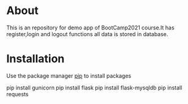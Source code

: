 # About

This is an repository for demo app of BootCamp2021 course.It has register,login and logout functions all data is stored in database.

# Installation

Use the package manager [pip](https://pip.pypa.io/en/stable/) to install packages

pip install gunicorn
pip install flask 
pip install flask-mysqldb 
pip install requests 


